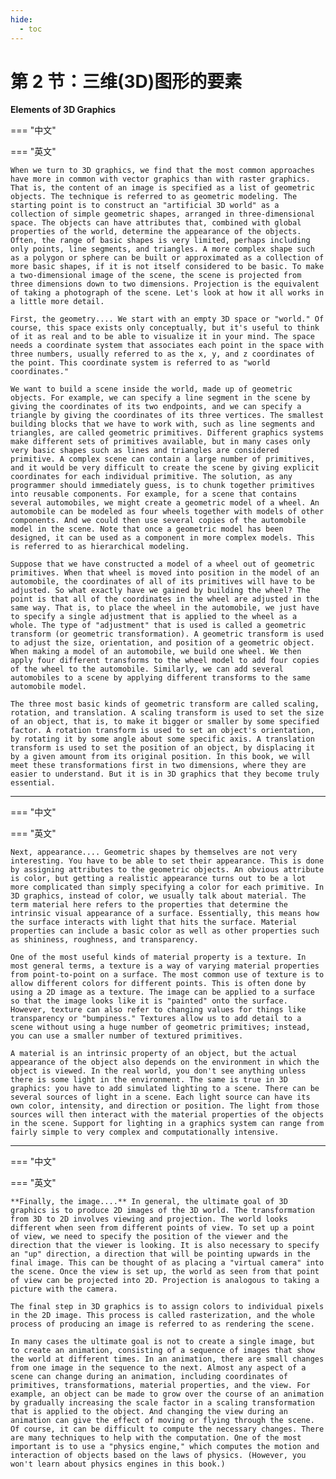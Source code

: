 ```yaml
---
hide:
  - toc
---
```


# 第 2 节：三维(3D)图形的要素

**Elements of 3D Graphics**

=== "中文"

=== "英文"

    When we turn to 3D graphics, we find that the most common approaches have more in common with vector graphics than with raster graphics. That is, the content of an image is specified as a list of geometric objects. The technique is referred to as geometric modeling. The starting point is to construct an "artificial 3D world" as a collection of simple geometric shapes, arranged in three-dimensional space. The objects can have attributes that, combined with global properties of the world, determine the appearance of the objects. Often, the range of basic shapes is very limited, perhaps including only points, line segments, and triangles. A more complex shape such as a polygon or sphere can be built or approximated as a collection of more basic shapes, if it is not itself considered to be basic. To make a two-dimensional image of the scene, the scene is projected from three dimensions down to two dimensions. Projection is the equivalent of taking a photograph of the scene. Let's look at how it all works in a little more detail.

    First, the geometry.... We start with an empty 3D space or "world." Of course, this space exists only conceptually, but it's useful to think of it as real and to be able to visualize it in your mind. The space needs a coordinate system that associates each point in the space with three numbers, usually referred to as the x, y, and z coordinates of the point. This coordinate system is referred to as "world coordinates."

    We want to build a scene inside the world, made up of geometric objects. For example, we can specify a line segment in the scene by giving the coordinates of its two endpoints, and we can specify a triangle by giving the coordinates of its three vertices. The smallest building blocks that we have to work with, such as line segments and triangles, are called geometric primitives. Different graphics systems make different sets of primitives available, but in many cases only very basic shapes such as lines and triangles are considered primitive. A complex scene can contain a large number of primitives, and it would be very difficult to create the scene by giving explicit coordinates for each individual primitive. The solution, as any programmer should immediately guess, is to chunk together primitives into reusable components. For example, for a scene that contains several automobiles, we might create a geometric model of a wheel. An automobile can be modeled as four wheels together with models of other components. And we could then use several copies of the automobile model in the scene. Note that once a geometric model has been designed, it can be used as a component in more complex models. This is referred to as hierarchical modeling.

    Suppose that we have constructed a model of a wheel out of geometric primitives. When that wheel is moved into position in the model of an automobile, the coordinates of all of its primitives will have to be adjusted. So what exactly have we gained by building the wheel? The point is that all of the coordinates in the wheel are adjusted in the same way. That is, to place the wheel in the automobile, we just have to specify a single adjustment that is applied to the wheel as a whole. The type of "adjustment" that is used is called a geometric transform (or geometric transformation). A geometric transform is used to adjust the size, orientation, and position of a geometric object. When making a model of an automobile, we build one wheel. We then apply four different transforms to the wheel model to add four copies of the wheel to the automobile. Similarly, we can add several automobiles to a scene by applying different transforms to the same automobile model.

    The three most basic kinds of geometric transform are called scaling, rotation, and translation. A scaling transform is used to set the size of an object, that is, to make it bigger or smaller by some specified factor. A rotation transform is used to set an object's orientation, by rotating it by some angle about some specific axis. A translation transform is used to set the position of an object, by displacing it by a given amount from its original position. In this book, we will meet these transformations first in two dimensions, where they are easier to understand. But it is in 3D graphics that they become truly essential.

----

=== "中文"

=== "英文"

    Next, appearance.... Geometric shapes by themselves are not very interesting. You have to be able to set their appearance. This is done by assigning attributes to the geometric objects. An obvious attribute is color, but getting a realistic appearance turns out to be a lot more complicated than simply specifying a color for each primitive. In 3D graphics, instead of color, we usually talk about material. The term material here refers to the properties that determine the intrinsic visual appearance of a surface. Essentially, this means how the surface interacts with light that hits the surface. Material properties can include a basic color as well as other properties such as shininess, roughness, and transparency.

    One of the most useful kinds of material property is a texture. In most general terms, a texture is a way of varying material properties from point-to-point on a surface. The most common use of texture is to allow different colors for different points. This is often done by using a 2D image as a texture. The image can be applied to a surface so that the image looks like it is "painted" onto the surface. However, texture can also refer to changing values for things like transparency or "bumpiness." Textures allow us to add detail to a scene without using a huge number of geometric primitives; instead, you can use a smaller number of textured primitives.

    A material is an intrinsic property of an object, but the actual appearance of the object also depends on the environment in which the object is viewed. In the real world, you don't see anything unless there is some light in the environment. The same is true in 3D graphics: you have to add simulated lighting to a scene. There can be several sources of light in a scene. Each light source can have its own color, intensity, and direction or position. The light from those sources will then interact with the material properties of the objects in the scene. Support for lighting in a graphics system can range from fairly simple to very complex and computationally intensive.

----

=== "中文"

=== "英文"

    **Finally, the image....** In general, the ultimate goal of 3D graphics is to produce 2D images of the 3D world. The transformation from 3D to 2D involves viewing and projection. The world looks different when seen from different points of view. To set up a point of view, we need to specify the position of the viewer and the direction that the viewer is looking. It is also necessary to specify an "up" direction, a direction that will be pointing upwards in the final image. This can be thought of as placing a "virtual camera" into the scene. Once the view is set up, the world as seen from that point of view can be projected into 2D. Projection is analogous to taking a picture with the camera.

    The final step in 3D graphics is to assign colors to individual pixels in the 2D image. This process is called rasterization, and the whole process of producing an image is referred to as rendering the scene.

    In many cases the ultimate goal is not to create a single image, but to create an animation, consisting of a sequence of images that show the world at different times. In an animation, there are small changes from one image in the sequence to the next. Almost any aspect of a scene can change during an animation, including coordinates of primitives, transformations, material properties, and the view. For example, an object can be made to grow over the course of an animation by gradually increasing the scale factor in a scaling transformation that is applied to the object. And changing the view during an animation can give the effect of moving or flying through the scene. Of course, it can be difficult to compute the necessary changes. There are many techniques to help with the computation. One of the most important is to use a "physics engine," which computes the motion and interaction of objects based on the laws of physics. (However, you won't learn about physics engines in this book.)
